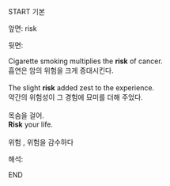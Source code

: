 START
기본

앞면:
risk


뒷면:
<div>Cigarette smoking multiplies the <strong>risk</strong> of cancer. </div>흡연은 암의 위험을 크게 증대시킨다.<br><br><div>The slight <strong>risk</strong> added zest to the experience. </div><div><div>약간의 위험성이 그 경험에 묘미를 더해 주었다.</div></div><div><br></div><div><div><div>목숨을 걸어.</div></div><div><div><strong>Risk</strong> your life.</div></div></div><br>위험 , 위험을 감수하다<br>


해석:

END